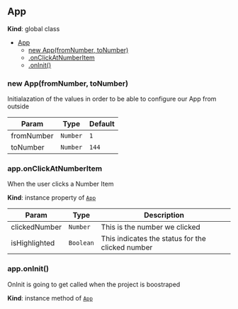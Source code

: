 
<a name="App"></a>

## App
**Kind**: global class  

* [App](#App)
    * [new App(fromNumber, toNumber)](#new_App_new)
    * [.onClickAtNumberItem](#App+onClickAtNumberItem)
    * [.onInit()](#App+onInit)

<a name="new_App_new"></a>

### new App(fromNumber, toNumber)
Initialazation of the values in order to be able to configure our App from outside


| Param | Type | Default |
| --- | --- | --- |
| fromNumber | <code>Number</code> | <code>1</code> | 
| toNumber | <code>Number</code> | <code>144</code> | 

<a name="App+onClickAtNumberItem"></a>

### app.onClickAtNumberItem
When the user clicks a Number Item

**Kind**: instance property of [<code>App</code>](#App)  

| Param | Type | Description |
| --- | --- | --- |
| clickedNumber | <code>Number</code> | This is the number we clicked |
| isHighlighted | <code>Boolean</code> | This indicates the status for the clicked number |

<a name="App+onInit"></a>

### app.onInit()
OnInit is going to get called when the project is boostraped

**Kind**: instance method of [<code>App</code>](#App)  